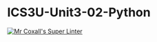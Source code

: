 # ICS3U-Unit3-02-Python

[![Mr Coxall's Super Linter](https://github.com/Tyler-Bell/ICS3U-Unit3-02-Python/workflows/Mr%20Coxall's%20Super%20Linter/badge.svg)](https://github.com/Tyler-Bell/ICS3U-Unit3-02-Python/actions/)
